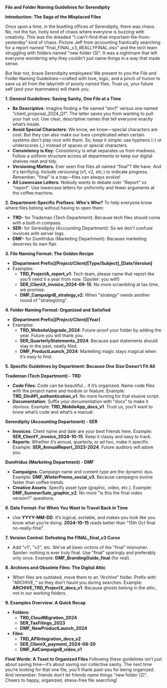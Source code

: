 **File and Folder Naming Guidelines for Serendipity**

**Introduction: The Saga of the Misplaced Files**

Once upon a time, in the bustling offices of Serendipity, there was chaos. No, not the fun, lively kind of chaos where everyone is buzzing with creativity. This was the dreaded "I-can't-find-that-important-file-from-yesterday" kind of chaos. Picture Jeff from accounting frantically searching for a report named "final_FINAL_v3_REALLYFINAL.xlsx" and the tech team struggling with folders named "new folder (3)". It was a nightmare that left everyone wondering why they couldn't just name things in a way that made sense.

But fear not, brave Serendipity employees! We present to you the File and Folder Naming Guidelines—crafted with love, logic, and a pinch of humor to save us all from the labyrinth of poorly named files. Trust us, your future self (and your teammates) will thank you.

**1. General Guidelines: Saving Sanity, One File at a Time**
- **Be Descriptive**: Imagine finding a file named "doc1" versus one named "client_proposal_2024_Q1". The latter saves you from wanting to pull your hair out. Use clear, descriptive names that tell everyone exactly what’s inside.
- **Avoid Special Characters**: We know, we know—special characters are cool. But they can also make our lives complicated when certain systems don't play nice with them. So, keep it simple: use hyphens (-) or underscores (_) instead of spaces or special characters.
- **Consistency is Key**: Consistency is what separates us from madness. Follow a uniform structure across all departments to keep our digital shelves neat and tidy.
- **Versioning Matters**: Ever seen five files all named "final"? We have. And it's terrifying. Include versioning (v1, v2, etc.) to indicate progress. Remember, "final" is a trap—files can always evolve!
- **All Lowercase Letters**: Nobody wants to debate over "Report" vs "report". Use lowercase letters for uniformity and fewer arguments at the coffee machine.

**2. Department-Specific Prefixes: Who's Who?**
To help everyone know where files belong without having to open them:
- **TRD-** for Trademan (Tech Department): Because tech files should come with a built-in compass.
- **SER-** for Serendipity (Accounting Department): So we don't confuse invoices with server logs.
- **DMF-** for Dumfridus (Marketing Department): Because marketing deserves its own flair.

**3. File Naming Format: The Golden Recipe**
- **[Department Prefix]_[Project/Client]_[Type/Subject]_[Date/Version]**
- Examples:
  - **TRD_ProjectA_report_v1**: Tech team, please name that report like you’ll need it a year from now. (Spoiler: you will!)
  - **SER_ClientX_invoice_2024-09-15**: No more scrambling at tax time, we promise.
  - **DMF_CampaignB_strategy_v2**: When "strategy" needs another round of "strategizing".

**4. Folder Naming Format: Organized and Satisfied**
- **[Department Prefix]_[Project/Client]_[Year]**
- Examples:
  - **TRD_WebsiteUpgrade_2024**: Future-proof your folder by adding the year. Future you will thank you.
  - **SER_QuarterlyStatements_2024**: Because past statements should stay in the past, neatly filed.
  - **DMF_ProductLaunch_2024**: Marketing magic stays magical when it’s easy to find.

**5. Specific Guidelines by Department: Because One Size Doesn't Fit All**

**Trademan (Tech Department) - TRD**
- **Code Files**: Code can be beautiful… if it’s organized. Name code files with the project name and module or feature. Example: **TRD_DinAPI_authentication_v1**. No more hunting for that elusive script.
- **Documentation**: Suffix your documentation with "docs" to make it obvious. Example: **TRD_MobileApp_docs_v1**. Trust us, you’ll want to know what’s code and what’s a manual.

**Serendipity (Accounting Department) - SER**
- **Invoices**: Client name and date are your best friends here. Example: **SER_ClientY_invoice_2024-10-15**. Keep it classy and easy to track.
- **Reports**: Whether it’s annual, quarterly, or ad hoc, make it specific. Example: **SER_AnnualReport_2023-2024**. Future auditors will adore you.

**Dumfridus (Marketing Department) - DMF**
- **Campaigns**: Campaign name and content type are the dynamic duo. Example: **DMF_WinterPromo_social_v3**. Because campaigns evolve faster than coffee trends.
- **Creative Assets**: Specify asset type (graphic, video, etc.). Example: **DMF_SummerSale_graphic_v2**. No more "is this the final video version?" questions.

**6. Date Format: For When You Want to Travel Back in Time**
- Use **YYYY-MM-DD**. It’s logical, sortable, and makes you look like you know what you’re doing. **2024-10-15** reads better than "15th Oct final no-really-final".

**7. Version Control: Defeating the FINAL_final_v3 Curse**
- Add "v1", "v2", etc. We’ve all been victims of the "final" misnomer. Spoiler: nothing is ever truly final. Use "final" sparingly and preferably only once. Example: **DMF_BrandingGuide_final** (for real).

**8. Archives and Obsolete Files: The Digital Attic**
- When files are outdated, move them to an "Archive" folder. Prefix with "ARCHIVE_" so they don’t haunt you during searches. Example: **ARCHIVE_TRD_ProjectX_docs_v1**. Because ghosts belong in the attic, not in our working folders.

**9. Examples Overview: A Quick Recap**
- **Folders**:
  - **TRD_CloudMigration_2024**
  - **SER_TaxFilings_2023**
  - **DMF_NewProductLaunch_2024**
- **Files**:
  - **TRD_APIIntegration_docs_v2**
  - **SER_ClientX_payment_2024-08-20**
  - **DMF_AdCampaignB_video_v1**

**Final Words: A Toast to Organized Files**
Following these guidelines isn’t just about saving time—it’s about saving our collective sanity. The next time you’re looking for that one file, you’ll thank past-you for being organized. And remember: friends don’t let friends name things "new folder (2)". Cheers to happy, organized, stress-free file searching!